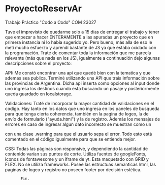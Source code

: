 # ProyectoReservAr
Trabajo Práctico "Codo a Codo" COM 23027

Tuve el imprevisto de quedarme solo a 15 días de entregar el trabajo y tener que empezar a hacer ENTERAMENTE a las apuradas un proyecto que en primera instancia ni lo había sugerido yo. Pero bueno, más alla de eso le metí mucho esfuerzo y aprendí bastante de JS ya que estaba oxidado con la programación. 
Traté de comentar toda la información que me parecía relevante (más que nada en los JS), igualmente a continuación dejo algunas descripciones sobre el proyecto:

API:
Me constó encontrar una api que quedé bien con la tematica y que ademas sea publica. Terminé utilizando una API que traía información sobre las provincias de Argentina. Dicha api inserta como opciones al input donde uno ingresa los destinos cuando esta buscando un pasaje y posteriormente queda guardado en localstorage.

Validaciones:
Traté de incorporar la mayor cantidad de validaciones en el codigo. Hay tanto en los datos que uno ingresa en los paneles de busqueda para que tenga cierta coherencia, también en la pagina de logeo, la de envío de formulario ("ayuda.html") y la de registro. Además los mensajes de errores en caso de ingresar algun dato incorrecto se muestran como un <p> con una clase .warning para que el usuario sepa el error. 
Todo esto está comentado en el código igualmente para que se entienda mejor.

CSS:
Todas las páginas son responsive, y dependiendo la cantidad de contenido varían sus puntos de corte. Utiliza fuentes de googleFonts, iconos de fontawesome y un iframe de yt. Esta maquetado con GRID y FLEX. No se utiliza frameworks. Posee las estructuas semanticas html, las paginas de logeo y registro no poseen footer por decisión estética.
  
 
  
           Fin.

